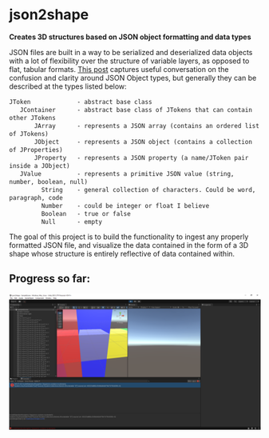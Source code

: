 # json2shape
**Creates 3D structures based on JSON object formatting and data types**

JSON files are built in a way to be serialized and deserialized data objects with a lot of flexibility over the structure of variable layers, as opposed to flat, tabular formats. [This post](https://stackoverflow.com/questions/38558844/jcontainer-jobject-jtoken-and-linq-confusion/38560188#38560188) captures useful conversation on the confusion and clarity around JSON Object types, but generally they can be described at the types listed below:
```
JToken             - abstract base class     
   JContainer      - abstract base class of JTokens that can contain other JTokens
       JArray      - represents a JSON array (contains an ordered list of JTokens)
       JObject     - represents a JSON object (contains a collection of JProperties)
       JProperty   - represents a JSON property (a name/JToken pair inside a JObject)
   JValue          - represents a primitive JSON value (string, number, boolean, null)
         String    - general collection of characters. Could be word, paragraph, code
         Number    - could be integer or float I believe
         Boolean   - true or false
         Null      - empty
```

The goal of this project is to build the functionality to ingest any properly formatted JSON file, and visualize the data contained in the form of a 3D shape whose structure is entirely reflective of data contained within.

## Progress so far:
![](./Notes/current_progress.png)



